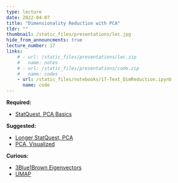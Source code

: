 ```yaml
---
type: lecture
date: 2022-04-07
title: "Dimensionality Reduction with PCA"
tldr: ""
thumbnail: /static_files/presentations/lec.jpg
hide_from_announcments: true
lecture_number: 17
links: 
    # - url: /static_files/presentations/lec.zip
    #   name: notes
    # - url: /static_files/presentations/code.zip
    #   name: codes
    - url: /static_files/notebooks/17-Text_DimReduction.ipynb
      name: code
---
```

**Required:**
- [StatQuest, PCA Basics](https://www.youtube.com/watch?v=HMOI_lkzW08)

**Suggested:**
- [Longer StatQuest, PCA](https://www.youtube.com/watch?v=FgakZw6K1QQ)
- [PCA, Visualized](https://setosa.io/ev/principal-component-analysis/)

**Curious:**
- [3Blue1Brown Eigenvectors](https://www.youtube.com/watch?v=PFDu9oVAE-g)
- [UMAP](https://umap-learn.readthedocs.io/en/latest/interactive_viz.html)